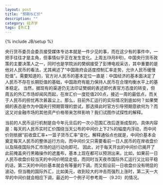 ```yaml
---
layout: post
title: "预期与汇价"
description: ""
category: 经济学
tags: [外汇]
---
```

{% include JB/setup %}

央行货币委员会委员接受媒体专访本就是一件少见的事，而在这少有的事件中，一把手往往才是主角，但事情似乎正在发生变化。上周五(9月8号)，中国央行货币政策的主要决策人之一，同时也是学院派的樊纲接受了彭博电视采访，其中重要的是他对人民币的看法，尤其阐述了“中国政府会适度控制汇率走势，允许人民币缓慢贬值”。需要知道的，官方对人民币的基本定位一直是：中国经济的基本面决定了人民币不存在长期贬值的基础，中国政府有能力保持人民币在合理均衡水平上的基本稳定。
当然，据现有的渠道仍无法印证樊纲的表述即代表官方态度的转变，但周五的外汇市场却闻风而起，在岸汇价一度贬值200点，接近一周的最低点，而关于人民币的担忧再次甚嚣尘上。那么，目前外汇运行的实际情况到底如何？如果樊纲的表态是作为中国央行预期管理的尝试，那选择此时官方引导预期意欲何为？而这又对金融市场的其他资产价格带来怎样影响？我们试图作试探性的解释。


当前的人民币运行机制是自今年元旦后的一次小范围汇改后逐渐成型的。具体内容是：每天的人民币实时汇价围绕当天公布的中间价上下2%的幅度内浮动，而中间价则依据“前收盘汇率+一篮子货币汇率”变化。解释通俗点也就是，中间价基本会奠定每天人民币的整体运行方向，而中间价又只需要看前一日人民币的在岸收盘价以及隔夜国际外汇市场的运行动向即可。
因此，对于每天开出的中间价已揭开了此前掩盖央行黑箱操作的遮羞布，基本上现在都可以预测出来。比如，如果前一日人民币收盘价较当天的中间价明显走低，而同时当天夜市国际外汇运行又比较平稳的话，第二天的中间价基本就会有等量的下调。而又假设前一日收盘价没有明显的波动，但当晚的国际外汇，比如美元，收到较大的冲击而强烈上涨时，第二天一大早的中间价就会相应下调，最近的一个例子可参考周一（9.20）的情况。

